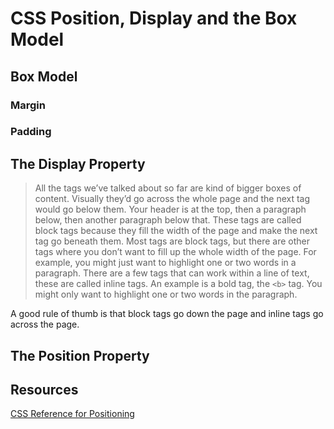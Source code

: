# CSS Position, Display and the Box Model

## Box Model

### Margin

### Padding

## The Display Property

> All the tags we’ve talked about so far are kind of bigger boxes of content. Visually they’d go across the whole page and the next tag would go below them. Your header is at the top, then a paragraph below, then another paragraph below that.
These tags are called block tags because they fill the width of the page and make the next tag go beneath them.
Most tags are block tags, but there are other tags where you don’t want to fill up the whole width of the page. For example, you might just want to highlight one or two words in a paragraph.
There are a few tags that can work within a line of text, these are called inline tags.
An example is a bold tag, the `<b>` tag. You might only want to highlight one or two words in the paragraph.

A good rule of thumb is that block tags go down the page and inline tags go across the page.

<!-- Earlier in this guide, we talked about different tags having different types — some tags were “blocks” that push other tags down the page, others were “inline” that follow along the usual style of text.
Some examples of “block” tags are <header>, <h1>, <p> and <div>. When we place them next to each other, they go down the page (ignoring any floats we might do).
Some examples of “inline” tags are <a>, <img>, <b> and <span>.
When we place these inline tags next to each other, they go across the page and on to the next line if they can’t fit, just like words in a sentence would.
Sometimes we may want to change the type of tag in CSS depending on its context. A good example of this is when we have links in a navigation. On a desktop layout, we may want the links next to each other, but on a mobile, it may make more sense to have them go down the page instead. -->

<!-- Let’s take an example piece of HTML:
<nav>
<a href="about.html">About</a>
<a href="blog.html">Blog</a>
<a href="contact.html">Contact</a>
</nav>
On a desktop layout, it would make sense for this to go across the page
and we can let our users read from left to right.
However, on a mobile device, we might not have enough room to
display them from left to right. We can switch how these links look
from their default “inline” display to looking like a “block” tag. To do
this we will use a CSS rule called display to change how the tag acts.
First of all we’ll set a media query for mobile only at around 600px
browser width, then select the links in the nav, and change how
they act:
@media (max-width: 600px) {
nav a {
display: block;
}
} -->

<!-- Making buttons with inline-block
CSS was invented in the mid 1990s by scientists and little did they think that it would become quite as used as it has. The downside of having scientists make tools used for design is they didn’t really think about how designers would use the tools in 20 years’ time.
Perhaps the most annoying thing about inline tags like <a> and <span> is that they don’t listen to a few of the more important CSS rules, mainly width and height.
If you try and give them a width and height, they’ll just ignore you. Ugh. What’s with that? The reason is inline tags were always meant to act like text, and technically, they should fit to the content inside them and not be sized.
Several years later, the new committee that updates CSS called the W3C (or the World Wide Web Consortium) decided that if they suddenly gave inline tags the power to control width and height, they may break a lot of older websites. So instead they came up with a half-way house: the “inline-block”. A rule that lets tags go across the page, just like inline tags, but can be given widths and heights.
So where would be good places to use this? For me, this would be
for buttons.
Let’s take an example of some HTML:

<nav>
<a href="about.html">About</a>
<a href="login.html">Log in</a>
<a href="signup.html">Sign up</a>
</nav>
Let’s say I want to highlight the sign up link. At the moment, all the
links would look the same, so the first thing I’d want to do is add a class
to the sign up link. We’ll call the class “button”, but you could call it
anything you like (e.g. “signup”, “attention”, etc):
<nav>
<a href="about.html">About</a>
<a href="login.html">Log in</a>
<a href="signup.html" class="button">Sign up</a>
</nav>
Now in our CSS we can make this look more like a button. We can
give it a width, some padding, make the text centered, rounded corners
and more!

nav a {
text-decoration: none;
color: black;
}

nav a.button {
display: inline-block;
width: 100px;
background-color: red;
color: white;
text-align: center;
padding: 10px 20px 10px 20px;
border-radius: 5px;
}
Just by adding in the “inline-block” we have a lot more control over how it looks. -->

<!-- Hiding tags completely
Alongside the option to change the display type of tags between “inline”, “inline-block” and “block”, we also have the option of completely hiding the tag.
A first question may be, why not just delete the content from the HTML? Yes, you could if you’re not going to need it any more, but what if you want to be selective? What if you want to see something on a desktop screen but not a mobile?
Let’s say we want to remove any <section> tag with the class of “timeline” on a mobile screen. Roughly we want to say, at around 600px or less on the browser width, hide this completely.

We don’t want to make its opacity zero as the area will still be taken up
by a see-through box. We want to pretend it wasn’t there at all, as if it
wasn’t in the HTML:
@media (max-width: 600px) {
section.timeline {
display: none;
}
}
We could do the opposite too, which would be to hide on a desktop but
show on the mobile browser:
section.timeline {
display: none;
}
@media (max-width: 600px) {
section.timeline {
display: block;
}
}
This way we start with the default (totally hidden), then show it when
we’re on a mobile version of the site. -->


## The Position Property    

<!-- When making more complex layouts, sometimes we might have to use styles that don’t fit into the usual floated layout pattern.
As designers, we want to be able to do more with our designs!
We’re going to talk about three different ways to change our design. Some of this gets a bit complex and weird so don’t worry if you don’t understand it straight away. -->

<!-- Relative positioning
Sometimes we may want to move a tag based on where it currently is.
Let’s say we want to adjust a <header> tag by moving it relative to its
normal position, to be down 10 pixels and further right by 20 pixels.
We can use some new CSS rules to achieve this. They are the position
rule, the top rule and the left rule. We’re positioning the tag relative to
where it would usually be, then moving it from the top by 10 pixels,
then moving it from the left by 20 pixels:
header {
position: relative;
top: 10px;
left: 20px;
}
We can also move it in the opposite direction by using two other rules
called “bottom” and “right”: -->

<!-- header {
position: relative;
bottom: 10px;
right: 20px;
}
Moving the tag will leave a “shadow” — basically a gap where the tag
would have usually sat — so even if we move it a large distance, there
will still be a gap where it was originally. 

If we don’t want a shadow, we can use the next type of positioning, called absolute positioning.-->

<!-- Absolute positioning
Absolute positioning means that we are positioning the tag not based on its normal place but relative to two things: the first is based on whether it’s inside a relatively positioned tag. For example, if we have some HTML that looks like this:
<header>
<h1>Hi there</h1>
</header>
If we have any relative positioning on the <header> tag, any absolute positioning on the <h1> will be based on the internal coordinates of the <header> tag:

header {
position: relative;
top: 0;
left: 0;
}

h1 {
position: absolute;
top: 20px;
right: 20px
}
Even if we add no movement to the header here, our <h1> will be
moved without a shadow of where it once was to the top right corner
of the <header> tag.
The second rule of absolute positioning is the absolutely position
tag isn’t inside any relative tag, it will be positioned to the whole
page itself.

If our CSS was simply:
h1 {
position: absolute;
top: 20px;
right: 20px;
}
The <h1> would say bye-bye to the <header> tag and attach itself to the
whole page to the top right corner, even if the header was nowhere near
the top right corner of the page. Crazy, right?
So two rules for absolute positioning, if you want the “co-ordinates” of
the tag (the left, right, top or bottom) based on another tag, put that tag
as a relatively positioned tag. If you want the “co-ordinates” to be based

on the whole page, make sure that tag doesn’t have any parent tags which are relatively positioned. Phew. It’s a tough one.
One thing you might notice with absolute position is that the tag sticks to the page itself when you scroll. But what if you want the tag to be fixed to the browser rather than the page? -->

<!-- Fixed positioning (or how to make things sticky)
You may have seen a lot of the next CSS rule on the Internet. The idea of having tags that follow you down the page. Facebook and Twitter both have “sticky” headers.
We talked a little about how to fix things to the browser back in CSS backgrounds, when we used “background-attachment: fixed” to fix the background to the browser itself rather than the tag. We can use the similar idea of “fixed” in the tag’s position too:
header {
position: fixed;
top: 0;
left: 0;
}
This will attach the tag to the page in the top left corner and keep it there, even if scrolling up and down the page. -->

<!-- One thing you might noticed is that when you take the tag out of the usual context of the page, it might lose its width. That’s because it has no clue about what size it should be. If you want to fill up the whole width of the browser, you can add in:
header {
position: fixed;
top: 0;
left: 0;
width: 100%;
}
This will stretch the header across the whole of the page. We could
also start to add heights, background colors and more to this header
to fill it out. -->

<!-- Combining positions and floats
One thing you might be tempted to do is start building your layouts using positions rather than floats, because it looks easier — it’s similar to design programs like Photoshop and Sketch where you set an “x” and “y” position and away you go. But resist the temptation. Floats are a more powerful tool, especially when it comes to responsive design. The more positioning you use, the more tangles you’ll end up in, when it comes to fixing your layout for mobile. -->

<!-- We can however combine positions and floats in great ways. Let’s say
we want a sticky header where our title is on the left and navigation is
on the right. Our HTML would look something like: -->

<!-- <header>
<h1>Boyce</h1>
<nav>
<a href="portfolio.html">Portfolio</a>
<a href="about.html">About</a>
<a href="contact.html">Contact</a>
</nav>
</header>

So first we want to fix our header to the top of the page. Next we want
to move our title to the left, then we want to move our navigation to the
right. Remember, because we’re floating everything inside the header,
we need to fix the layout with a hidden overflow:
header {
position: fixed;
top: 0;
left: 0;
overflow: hidden;
} -->

<!-- h1 {
float: left;
}
nav {
float: right;
}
It might be very tempting to make the floats into absolute positions, but don’t do this as it makes it harder when we move to responsive later! -->

<!-- Overlapping positions
Sometimes you might have tags that overlap due to using position rules in lots of ways. The default order is based on whatever tag is further down in the HTML but sometimes you want to switch them out.
As we said earlier in the guide, going across the page is called the “x” direction and going down the page is called the “y” direction. There’s one more direction, the “z” direction, which is to do with how close a tag is to the user.
By default, every tag is at the base level, zero, and then sorted by the order of the HTML. We can change that by increasing the “z-index” of the tag. The higher the “z-index”, the “closer” to the user the tag will seem. -->

<!-- To change the z-index, just increase or decrease the number:
header {
z-index: 1;
}
nav {
z-index: 2;
}
This would make the nav be always above the header. Both would be
always above any tag without a z-index as the default is 0. -->

## Resources

[CSS Reference for Positioning](https://cssreference.io/positioning/)